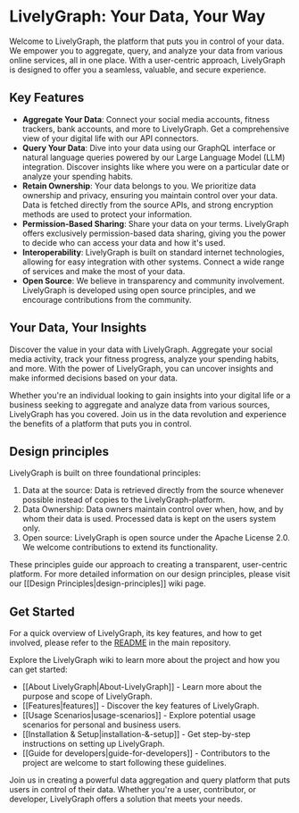 # LivelyGraph: Your Data, Your Way

Welcome to LivelyGraph, the platform that puts you in control of your data. We empower you to aggregate, query, and analyze your data from various online services, all in one place. With a user-centric approach, LivelyGraph is designed to offer you a seamless, valuable, and secure experience.

## Key Features

- **Aggregate Your Data**: Connect your social media accounts, fitness trackers, bank accounts, and more to LivelyGraph. Get a comprehensive view of your digital life with our API connectors.
- **Query Your Data**: Dive into your data using our GraphQL interface or natural language queries powered by our Large Language Model (LLM) integration. Discover insights like where you were on a particular date or analyze your spending habits.
- **Retain Ownership**: Your data belongs to you. We prioritize data ownership and privacy, ensuring you maintain control over your data. Data is fetched directly from the source APIs, and strong encryption methods are used to protect your information.
- **Permission-Based Sharing**: Share your data on your terms. LivelyGraph offers exclusively permission-based data sharing, giving you the power to decide who can access your data and how it's used.
- **Interoperability**: LivelyGraph is built on standard internet technologies, allowing for easy integration with other systems. Connect a wide range of services and make the most of your data.
- **Open Source**: We believe in transparency and community involvement. LivelyGraph is developed using open source principles, and we encourage contributions from the community.

## Your Data, Your Insights
Discover the value in your data with LivelyGraph. Aggregate your social media activity, track your fitness progress, analyze your spending habits, and more. With the power of LivelyGraph, you can uncover insights and make informed decisions based on your data.

Whether you're an individual looking to gain insights into your digital life or a business seeking to aggregate and analyze data from various sources, LivelyGraph has you covered. Join us in the data revolution and experience the benefits of a platform that puts you in control.

## Design principles
LivelyGraph is built on three foundational principles:

1. Data at the source: Data is retrieved directly from the source whenever possible instead of copies to the LivelyGraph-platform.
2. Data Ownership: Data owners maintain control over when, how, and by whom their data is used. Processed data is kept on the users system only.
3. Open source: LivelyGraph is open source under the Apache License 2.0. We welcome contributions to extend its functionality.

These principles guide our approach to creating a transparent, user-centric platform. For more detailed information on our design principles, please visit our [[Design Principles|design-principles]] wiki page.


## Get Started

For a quick overview of LivelyGraph, its key features, and how to get involved, please refer to the [README](https://github.com/Drbvr/LivelyGraph) in the main repository.

Explore the LivelyGraph wiki to learn more about the project and how you can get started:

- [[About LivelyGraph|About-LivelyGraph]] - Learn more about the purpose and scope of LivelyGraph.
- [[Features|features]] - Discover the key features of LivelyGraph.
- [[Usage Scenarios|usage-scenarios]] - Explore potential usage scenarios for personal and business users.
- [[Installation & Setup|installation-&-setup]] - Get step-by-step instructions on setting up LivelyGraph.
- [[Guide for developers|guide-for-developers]] - Contributors to the project are welcome to start following these guidelines.

Join us in creating a powerful data aggregation and query platform that puts users in control of their data. Whether you're a user, contributor, or developer, LivelyGraph offers a solution that meets your needs.
